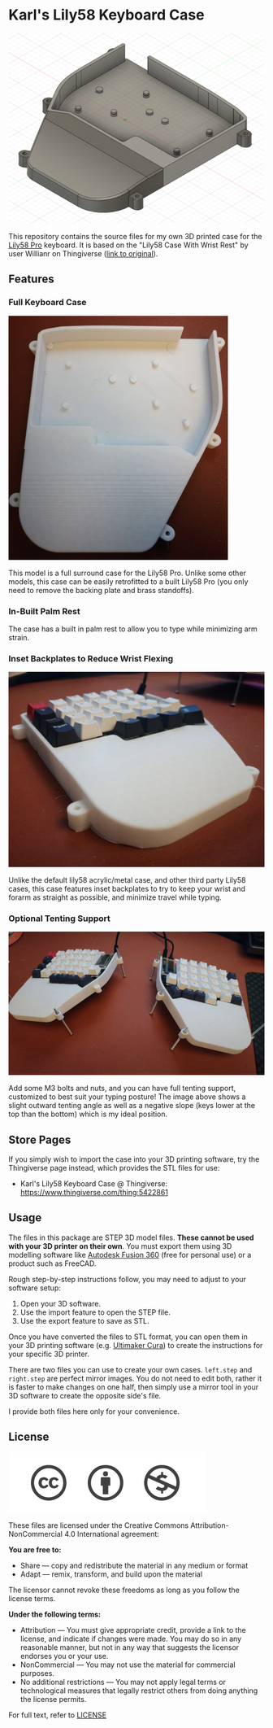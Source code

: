 # Karl's Lily58 Keyboard Case

![Image of the 3D model](data/model.png)

This repository contains the source files for my own 3D printed case for the
[Lily58 Pro](https://github.com/kata0510/Lily58) keyboard. It is based on the
"Lily58 Case With Wrist Rest" by user Willianr on Thingiverse
([link to original](https://www.thingiverse.com/thing:4706649)).

## Features

### Full Keyboard Case

![Top-down view of the case](data/top-down.png)

This model is a full surround case for the Lily58 Pro. Unlike some other
models, this case can be easily retrofitted to a built Lily58 Pro (you only
need to remove the backing plate and brass standoffs).

### In-Built Palm Rest

The case has a built in palm rest to allow you to type while minimizing arm
strain.

### Inset Backplates to Reduce Wrist Flexing

![Side View of Keyboard](data/glamor-shot.png)

Unlike the default lily58 acrylic/metal case, and other third party Lily58
cases, this case features inset backplates to try to keep your wrist and forarm
as straight as possible, and minimize travel while typing.

### Optional Tenting Support

![Tenting Demo Image](data/tenting-support.png)

Add some M3 bolts and nuts, and you can have full tenting support, customized
to best suit your typing posture! The image above shows a slight outward
tenting angle as well as a negative slope (keys lower at the top than the
bottom) which is my ideal position.

## Store Pages

If you simply wish to import the case into your 3D printing software, try the
Thingiverse page instead, which provides the STL files for use:

* Karl's Lily58 Keyboard Case @ Thingiverse: <https://www.thingiverse.com/thing:5422861>

## Usage

The files in this package are STEP 3D model files. **These cannot be used**
**with your 3D printer on their own**. You must export them using 3D modelling
software like
[Autodesk Fusion 360](https://www.autodesk.co.uk/products/fusion-360/) (free
for personal use) or a product such as FreeCAD.

Rough step-by-step instructions follow, you may need to adjust to your software
setup:

1. Open your 3D software.
2. Use the import feature to open the STEP file.
3. Use the export feature to save as STL.

Once you have converted the files to STL format, you can open them in your
3D printing software (e.g.
[Ultimaker Cura](https://ultimaker.com/software/ultimaker-cura)) to create the
instructions for your specific 3D printer.

There are two files you can use to create your own cases. `left.step` and
`right.step` are perfect mirror images. You do not need to edit both, rather it
is faster to make changes on one half, then simply use a mirror tool in your
3D software to create the opposite side's file.

I provide both files here only for your convenience.

## License

![License Image](data/license-image.png)

These files are licensed under the Creative Commons Attribution-NonCommercial
4.0 International agreement:

**You are free to:**

* Share — copy and redistribute the material in any medium or format
* Adapt — remix, transform, and build upon the material

The licensor cannot revoke these freedoms as long as you follow the license
terms.

**Under the following terms:**

* Attribution — You must give appropriate credit, provide a link to the
  license, and indicate if changes were made. You may do so in any reasonable
  manner, but not in any way that suggests the licensor endorses you or your
  use.
* NonCommercial — You may not use the material for commercial purposes.
* No additional restrictions — You may not apply legal terms or technological
  measures that legally restrict others from doing anything the license permits.

For full text, refer to [LICENSE](LICENSE)
